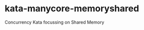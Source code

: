 kata-manycore-memoryshared
==========================

Concurrency Kata focussing on Shared Memory 
